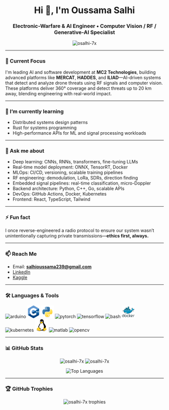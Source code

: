 <h1 align="center">Hi 👋, I'm Oussama Salhi</h1>
<h3 align="center">Electronic-Warfare & AI Engineer • Computer Vision / RF / Generative-AI Specialist</h3>

<p align="center">
  <img src="https://komarev.com/ghpvc/?username=osalhi-7x&label=Profile%20views&color=0e75b6&style=flat" alt="osalhi-7x" />
</p>

---

### 🔭 Current Focus

I'm leading AI and software development at **MC2 Technologies**, building advanced platforms like **MERCAT**, **HADDES**, and **ILIAD**—AI-driven systems that detect and analyze drone threats using RF signals and computer vision. These platforms deliver 360° coverage and detect threats up to 20 km away, blending engineering with real-world impact.

---

### 🌱 I’m currently learning

- Distributed systems design patterns  
- Rust for systems programming  
- High-performance APIs for ML and signal processing workloads  

---

### 💬 Ask me about

- Deep learning: CNNs, RNNs, transformers, fine-tuning LLMs  
- Real-time model deployment: ONNX, TensorRT, Docker  
- MLOps: CI/CD, versioning, scalable training pipelines  
- RF engineering: demodulation, LoRa, SDRs, direction finding  
- Embedded signal pipelines: real-time classification, micro-Doppler  
- Backend architecture: Python, C++, Go, scalable APIs  
- DevOps: GitHub Actions, Docker, Kubernetes  
- Frontend: React, TypeScript, Tailwind

---

### ⚡ Fun fact

I once reverse-engineered a radio protocol to ensure our system wasn’t unintentionally capturing private transmissions—**ethics first, always.**

---

### 📫 Reach Me

- Email: **salhioussama239@gmail.com**  
- [LinkedIn](https://www.linkedin.com/in/oussama-salhi-534090130/)  
- [Kaggle](https://www.kaggle.com/oussamasalhi)

---

### 🛠️ Languages & Tools

<p align="left">
  <!-- Keep only the essential and relevant tools for cleaner presentation -->
  <img src="https://cdn.worldvectorlogo.com/logos/arduino-1.svg" alt="arduino" width="40" height="40"/>
  <img src="https://raw.githubusercontent.com/devicons/devicon/master/icons/cplusplus/cplusplus-original.svg" alt="cplusplus" width="40" height="40"/>
  <img src="https://raw.githubusercontent.com/devicons/devicon/master/icons/python/python-original.svg" alt="python" width="40" height="40"/>
  <img src="https://www.vectorlogo.zone/logos/pytorch/pytorch-icon.svg" alt="pytorch" width="40" height="40"/>
  <img src="https://www.vectorlogo.zone/logos/tensorflow/tensorflow-icon.svg" alt="tensorflow" width="40" height="40"/>
  <img src="https://www.vectorlogo.zone/logos/gnu_bash/gnu_bash-icon.svg" alt="bash" width="40" height="40"/>
  <img src="https://raw.githubusercontent.com/devicons/devicon/master/icons/docker/docker-original-wordmark.svg" alt="docker" width="40" height="40"/>
  <img src="https://www.vectorlogo.zone/logos/kubernetes/kubernetes-icon.svg" alt="kubernetes" width="40" height="40"/>
  <img src="https://raw.githubusercontent.com/devicons/devicon/master/icons/linux/linux-original.svg" alt="linux" width="40" height="40"/>
  <img src="https://upload.wikimedia.org/wikipedia/commons/2/21/Matlab_Logo.png" alt="matlab" width="40" height="40"/>
  <img src="https://www.vectorlogo.zone/logos/opencv/opencv-icon.svg" alt="opencv" width="40" height="40"/>
</p>

---

### 📊 GitHub Stats

<p align="center">
  <img src="https://github-readme-stats.vercel.app/api?username=osalhi-7x&show_icons=true&locale=en" alt="osalhi-7x" height="165"/>
  <img src="https://github-readme-streak-stats.herokuapp.com/?user=osalhi-7x" alt="osalhi-7x" height="165"/>
</p>

<p align="center">
  <img src="https://github-readme-stats.vercel.app/api/top-langs/?username=osalhi-7x&layout=compact" alt="Top Languages"/>
</p>

---

### 🏆 GitHub Trophies

<p align="center">
  <img src="https://github-profile-trophy.vercel.app/?username=osalhi-7x" alt="osalhi-7x trophies" />
</p>
